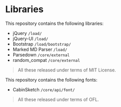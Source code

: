 # Libraries

This repository contains the following libraries:
- jQuery `/load/`
- jQuery-UI `/load/`
- Bootstrap `/load/bootstrap/`
- Marked MD Parser `/load/`
- Parsedown `/core/external`
- random_compat `/core/external`

> All these released under terms of MIT License.

This repository contains the following fonts:
- CabinSketch `/core/api/font/`

> All these released under terms of OFL.

